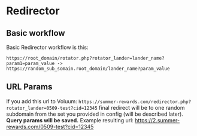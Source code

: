 # Redirector

## Basic workflow

Basic Redirector workflow is this:

`https://root_domain/rotator.php?rotator_lander=lander_name?param1=param_value -> https://random_sub_somain.root_domain/lander_name?param_value`

## URL Params

If you add this url to Voluum:
`https://summer-rewards.com/redirector.php?rotator_lander=0509-test?cid=12345`
final redirect will be to one random subdomain from the set you provided in config (will be described later). 
**Query params will be saved.**
Example resulting url:
https://2.summer-rewards.com/0509-test?cid=12345


